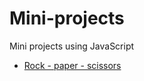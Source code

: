 # Mini-projects

Mini projects using JavaScript

* [Rock - paper - scissors](https://github.com/dimi-fn/Various-Data-Science-Scripts/blob/main/Web%20Development/JavaScript/mini%20projects/rock_paper_scissors.js)